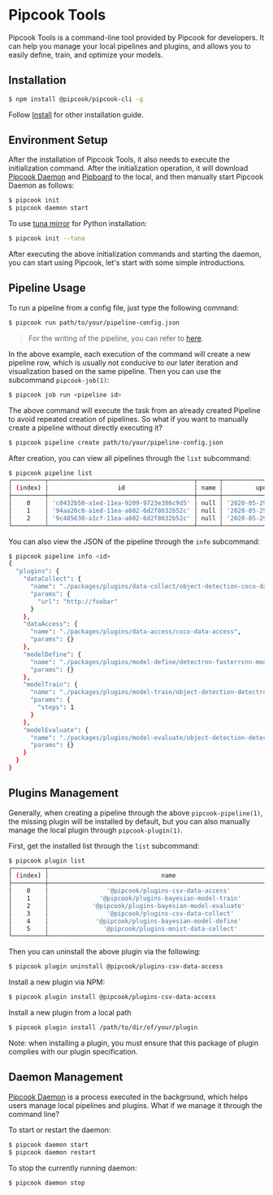 # Pipcook Tools

Pipcook Tools is a command-line tool provided by Pipcook for developers. It can help you manage your local pipelines and plugins, and allows you to easily define, train, and optimize your models.

## Installation

```sh
$ npm install @pipcook/pipcook-cli -g
```

Follow [Install](../INSTALL.md) for other installation guide.

## Environment Setup

After the installation of Pipcook Tools, it also needs to execute the initialization command. After the initialization operation, it will download [Pipcook Daemon][] and [Pipboard][] to the local, and then manually start Pipcook Daemon as follows:

```sh
$ pipcook init
$ pipcook daemon start
```

To use [tuna mirror](https://mirrors.tuna.tsinghua.edu.cn/) for Python installation:

```sh
$ pipcook init --tuna
```

After executing the above initialization commands and starting the daemon, you can start using Pipcook, let's start with some simple introductions.

## Pipeline Usage

To run a pipeline from a config file, just type the following command:

```sh
$ pipcook run path/to/your/pipeline-config.json
```

> For the writing of the pipeline, you can refer to [here](./intro-to-pipeline.md).

In the above example, each execution of the command will create a new pipeline row, which is usually not conducive to our later iteration and visualization based on the same pipeline. Then you can use the subcommand `pipcook-job(1)`:

```sh
$ pipcook job run <pipeline id>
```

The above command will execute the task from an already created Pipeline to avoid repeated creation of pipelines. So what if you want to manually create a pipeline without directly executing it?

```sh
$ pipcook pipeline create path/to/your/pipeline-config.json
```

After creation, you can view all pipelines through the `list` subcommand:

```sh
$ pipcook pipeline list
┌─────────┬────────────────────────────────────────┬──────┬────────────────────────────┬────────────────────────────┐
│ (index) │                   id                   │ name │         updatedAt          │         createdAt          │
├─────────┼────────────────────────────────────────┼──────┼────────────────────────────┼────────────────────────────┤
│    0    │ 'c0432b50-a1ed-11ea-9209-9723e386c9d5' │ null │ '2020-05-29T20:48:29.318Z' │ '2020-05-29T20:48:29.318Z' │
│    1    │ '94aa20c0-a1ed-11ea-a602-6d2f8632b52c' │ null │ '2020-05-29T20:47:16.172Z' │ '2020-05-29T20:47:16.172Z' │
│    2    │ '9c485630-a1cf-11ea-a602-6d2f8632b52c' │ null │ '2020-05-29T17:12:44.052Z' │ '2020-05-29T17:12:44.052Z' │
└─────────┴────────────────────────────────────────┴──────┴────────────────────────────┴────────────────────────────┘
```

You can also view the JSON of the pipeline through the `info` subcommand:

```sh
$ pipcook pipeline info <id>
{
  "plugins": {
    "dataCollect": {
      "name": "./packages/plugins/data-collect/object-detection-coco-data-collect",
      "params": {
        "url": "http://foobar"
      }
    },
    "dataAccess": {
      "name": "./packages/plugins/data-access/coco-data-access",
      "params": {}
    },
    "modelDefine": {
      "name": "./packages/plugins/model-define/detectron-fasterrcnn-model-define",
      "params": {}
    },
    "modelTrain": {
      "name": "./packages/plugins/model-train/object-detection-detectron-model-train",
      "params": {
        "steps": 1
      }
    },
    "modelEvaluate": {
      "name": "./packages/plugins/model-evaluate/object-detection-detectron-model-evaluate",
      "params": {}
    }
  }
}
```

## Plugins Management

Generally, when creating a pipeline through the above `pipcook-pipeline(1)`, the missing plugin will be installed by default, but you can also manually manage the local plugin through `pipcook-plugin(1)`.

First, get the installed list through the `list` subcommand:

```sh
$ pipcook plugin list
┌─────────┬───────────────────────────────────────────────────────────────────┬──────────┬─────────────────┬──────────┐
│ (index) │                               name                                │ version  │    category     │ datatype │
├─────────┼───────────────────────────────────────────────────────────────────┼──────────┼─────────────────┼──────────┤
│    0    │                '@pipcook/plugins-csv-data-access'                 │ '0.5.9'  │  'dataAccess'   │  'text'  │
│    1    │              '@pipcook/plugins-bayesian-model-train'              │ '0.5.10' │  'modelTrain'   │  'text'  │
│    2    │            '@pipcook/plugins-bayesian-model-evaluate'             │ '0.5.10' │ 'modelEvaluate' │  'text'  │
│    3    │                '@pipcook/plugins-csv-data-collect'                │ '0.5.9'  │  'dataCollect'  │  'text'  │
│    4    │             '@pipcook/plugins-bayesian-model-define'              │ '0.5.10' │  'modelDefine'  │  'text'  │
│    5    │               '@pipcook/plugins-mnist-data-collect'               │ '0.5.9'  │  'dataCollect'  │ 'image'  │
└─────────┴───────────────────────────────────────────────────────────────────┴──────────┴─────────────────┴──────────┘
```

Then you can uninstall the above plugin via the following:

```sh
$ pipcook plugin uninstall @pipcook/plugins-csv-data-access
```

Install a new plugin via NPM:

```sh
$ pipcook plugin install @pipcook/plugins-csv-data-access
```

Install a new plugin from a local path

```sh
$ pipcook plugin install /path/to/dir/of/your/plugin
```

Note: when installing a plugin, you must ensure that this package of plugin complies with our plugin specification.

## Daemon Management

[Pipcook Daemon][] is a process executed in the background, which helps users manage local pipelines and plugins. What if we manage it through the command line?

To start or restart the daemon:

```sh
$ pipcook daemon start
$ pipcook daemon restart
```

To stop the currently running daemon:

```sh
$ pipcook daemon stop
```

[Pipcook Daemon]: ../GLOSSORY.md#pipcook-daemon
[Pipboard]: ../GLOSSORY.md#pipboard
